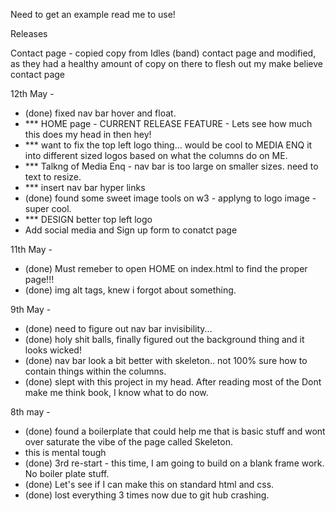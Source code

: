 Need to get an example read me to use! 

Releases
 

Contact page - 
copied copy  from Idles (band) contact page and modified, as they had a healthy amount of copy on there to flesh out my make believe contact page

12th May - 
- (done) fixed nav bar hover and float.
- *** HOME page - CURRENT RELEASE FEATURE - Lets see how much this does my head in then hey! 
- *** want to fix the top left logo thing... would be cool to MEDIA ENQ it into different sized logos based on what the columns do on ME. 
- *** Talkng of Media Enq - nav bar is too large on smaller sizes. need to text to resize. 
- *** insert nav bar hyper links
- (done) found some sweet image tools on w3 - applyng to logo image - super cool.
- *** DESIGN better top left logo
- Add social media and Sign up form to conatct page

11th May - 
- (done) Must remeber to open HOME on index.html to find the proper page!!!
- (done) img alt tags, knew i forgot about something.

9th May -
- (done) need to figure out nav bar invisibility... 
- (done) holy shit balls, finally figured out the background thing and it looks wicked! 
- (done) nav bar look a bit better with skeleton.. not 100% sure how to contain things within the columns. 
- (done) slept with this project in my head. After reading most of the Dont make me think book, I know what to do now. 

8th may - 
- (done) found a boilerplate that could help me that is basic stuff and wont over saturate the vibe of the page called Skeleton. 
- this is mental tough
- (done) 3rd re-start - this time, I am going to build on a blank frame work. No boiler plate stuff. 
- (done) Let's see if I can make this on standard html and css. 
- (done) lost everything 3 times now due to git hub crashing. 